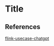 # Title

## References
[flink-usecase-chatgpt](https://chatgpt.com/share/68009dd4-19e8-800c-8870-43e93fccfded)

